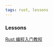```yaml
---
tags: rust, lessons
---
```

### Lessons

[Rust 编程入门教程](https://www.bilibili.com/video/BV1hp4y1k7SV?spm_id_from=333.999.0.0)

